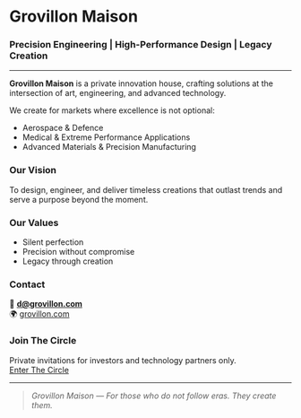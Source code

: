 # Grovillon Maison

### Precision Engineering | High-Performance Design | Legacy Creation

---

**Grovillon Maison** is a private innovation house, crafting solutions at the intersection of art, engineering, and advanced technology.

We create for markets where excellence is not optional:
- Aerospace & Defence
- Medical & Extreme Performance Applications
- Advanced Materials & Precision Manufacturing


### Our Vision
To design, engineer, and deliver timeless creations that outlast trends and serve a purpose beyond the moment.

### Our Values
- Silent perfection
- Precision without compromise
- Legacy through creation

### Contact
📧 **d@grovillon.com**  
🌍 [grovillon.com](https://grovillon.com)

### Join The Circle
Private invitations for investors and technology partners only.  
[Enter The Circle](https://grovillon.com/circle)

---

> *Grovillon Maison — For those who do not follow eras. They create them.*


